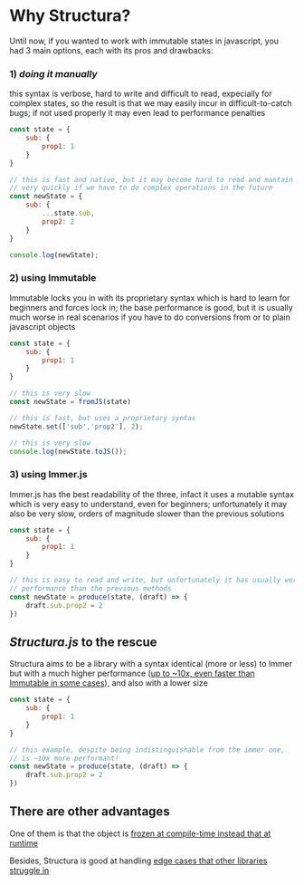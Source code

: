 # Why Structura?

Until now, if you wanted to work with immutable states in javascript, you had 3 main options, each with its pros and drawbacks:

### 1) *doing it manually*

this syntax is verbose, hard to write and difficult to read, expecially for complex states, so the result is that we may easily incur in difficult-to-catch bugs; if not used properly it may even lead to performance penalties

```javascript
const state = {
    sub: {
        prop1: 1
    }
}

// this is fast and native, but it may become hard to read and mantain
// very quickly if we have to do complex operations in the future
const newState = {
    sub: {
        ...state.sub,
        prop2: 2
    }
}

console.log(newState);
```

### 2) using Immutable

Immutable locks you in with its proprietary syntax which is hard to learn for beginners and forces lock in; the base performance is good, but it is usually much worse in real scenarios if you have to do conversions from or to plain javascript objects 

```javascript
const state = {
    sub: {
        prop1: 1
    }
}

// this is very slow
const newState = fromJS(state) 

// this is fast, but uses a proprietary syntax
newState.set(['sub','prop2'], 2); 

// this is very slow
console.log(newState.toJS()); 
```

### 3) using Immer.js

Immer.js has the best readability of the three, infact it uses a mutable syntax which is very easy to understand, even for beginners; unfortunately it may also be very slow, orders of magnitude slower than the previous solutions

```javascript
const state = {
    sub: {
        prop1: 1
    }
}

// this is easy to read and write, but unfortunately it has usually worse
// performance than the previous methods
const newState = produce(state, (draft) => {
    draft.sub.prop2 = 2
})
```

## *Structura.js* to the rescue

Structura aims to be a library with a syntax identical (more or less) to Immer but with a much higher performance ([up to ~10x, even faster than Immutable in some cases](./benchmarks.md)), and also with a lower size

```javascript
const state = {
    sub: {
        prop1: 1
    }
}

// this example, despite being indistinguishable from the immer one,
// is ~10x more performant!
const newState = produce(state, (draft) => {
    draft.sub.prop2 = 2
})
```
## There are other advantages

One of them is that the object is [frozen at compile-time instead that at runtime](./freezing.md)

Besides, Structura is good at handling [edge cases that other libraries struggle in](./edge-cases.md)
